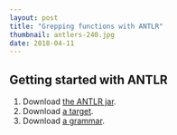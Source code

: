 ```yaml
---
layout: post
title: "Grepping functions with ANTLR"
thumbnail: antlers-240.jpg
date: 2018-04-11
---
```



<!-- photo source: https://www.pexels.com/photo/animal-antler-antlers-blur-219906/ -->

## Getting started with ANTLR

1. Download [the ANTLR jar](http://www.antlr.org/download/antlr-4.7.1-complete.jar).
2. Download [a target](http://www.antlr.org/download.html).
3. Download [a grammar](https://github.com/antlr/grammars-v4).
